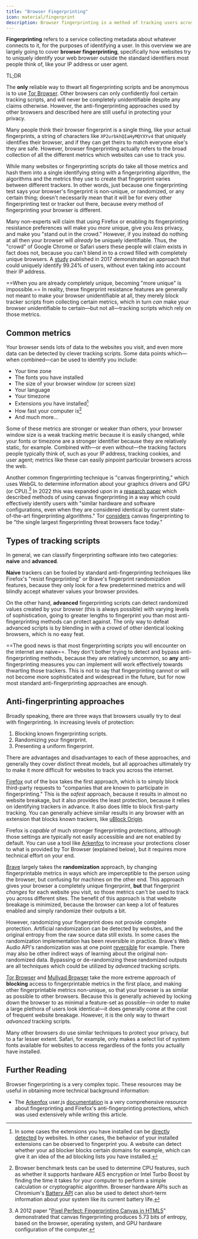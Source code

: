 ```yaml
---
title: "Browser Fingerprinting"
icon: material/fingerprint
description: Browser fingerprinting is a method of tracking users across sites regardless of their network.
---
```


**Fingerprinting** refers to a service collecting metadata about whatever connects to it, for the purposes of identifying a user. In this overview we are largely going to cover **browser fingerprinting**, specifically how websites try to uniquely identify your web browser outside the standard identifiers most people think of, like your IP address or user agent.

<div class="admonition abstract" markdown>
<p class="admonition-title">TL;DR</p>

The **only** reliable way to thwart all fingerprinting scripts and be anonymous is to use [Tor Browser](../tor.md). Other browsers can only confidently fool certain tracking scripts, and will never be completely unidentifiable despite any claims otherwise. However, the anti-fingerprinting approaches used by other browsers and described here are still useful in protecting your privacy.

</div>

Many people think their browser fingerprint is a single thing, like your actual fingerprints, a string of characters like `XP2urbkhQIaHyMQYXYv4` that uniquely identifies their browser, and if they can get theirs to match everyone else's they are safe. However, browser fingerprinting actually refers to the broad collection of all the different metrics which websites can use to track you.

While many websites or fingerprinting scripts do take all those metrics and hash them into a single identifying string with a fingerprinting algorithm, the algorithms and the metrics they use to create that fingerprint varies between different trackers. In other words, just because one fingerprinting test says your browser's fingerprint is non-unique, or randomized, or any certain thing; doesn't necessarily mean that it will be for every other fingerprinting test or tracker out there, because every method of fingerprinting your browser is different.

Many non-experts will claim that using Firefox or enabling its fingerprinting resistance preferences will make you *more* unique, give you *less* privacy, and make you "stand out in the crowd." However, if you instead do nothing at all then your browser will *already* be uniquely identifiable. Thus, the "crowd" of Google Chrome or Safari users these people will claim exists in fact does not, because you can't blend in to a crowd filled with completely unique browsers. A [study](https://www.ndss-symposium.org/ndss2017/ndss-2017-programme/cross-browser-fingerprinting-os-and-hardware-level-features/) published in 2017 demonstrated an approach that could uniquely identify 99.24% of users, without even taking into account their IP address.

==When you are already completely unique, becoming "more unique" is impossible.== In reality, these fingerprint resistance features are generally not meant to make your browser unidentifiable at all, they merely block tracker scripts from collecting certain metrics, which in turn *can* make your browser unidentifiable to certain—but not all—tracking scripts which rely on those metrics.

## Common metrics

Your browser sends lots of data to the websites you visit, and even more data can be detected by clever tracking scripts. Some data points which—when combined—can be used to identify you include:

- Your time zone
- The fonts you have installed
- The size of your browser window (or screen size)
- Your language
- Your timezone
- Extensions you have installed[^1]
- How fast your computer is[^2]
- And much more...

Some of these metrics are stronger or weaker than others, your browser window size is a weak tracking metric because it is easily changed, while your fonts or timezone are a stronger identifier because they are relatively static, for example. Combined with—or even without—the tracking factors people typically think of, such as your IP address, tracking cookies, and user agent; metrics like these can easily pinpoint particular browsers across the web.

Another common fingerprinting technique is "canvas fingerprinting," which uses WebGL to determine information about your graphics drivers and GPU (or CPU).[^3] In 2022 this was expanded upon in a [research paper](https://www.ndss-symposium.org/wp-content/uploads/2022-93-paper.pdf) which described methods of using canvas fingerprinting in a way which could effectively identify users with "similar hardware and software configurations, even when they are considered identical by current state-of-the-art fingerprinting algorithms." Tor [considers](https://2019.www.torproject.org/projects/torbrowser/design/#fingerprinting-linkability) canvas fingerprinting to be "the single largest fingerprinting threat browsers face today."

[^1]: In some cases the extensions you have installed can be [directly detected](https://z0ccc.github.io/extension-fingerprints/) by websites. In other cases, the behavior of your installed extensions can be observed to fingerprint you. A website can detect whether your ad blocker blocks certain domains for example, which can give it an idea of the ad blocking lists you have installed.
[^2]: Browser benchmark tests can be used to determine CPU features, such as whether it supports hardware AES encryption or Intel Turbo Boost by finding the time it takes for your computer to perform a simple calculation or cryptographic algorithm. Browser hardware APIs such as Chromium's [Battery API](https://developer.mozilla.org/en-US/docs/Web/API/Battery_Status_API) can also be used to detect short-term information about your system like its current battery life.
[^3]: A 2012 paper "[Pixel Perfect: Fingerprinting Canvas in HTML5](https://hovav.net/ucsd/dist/canvas.pdf)" demonstrated that canvas fingerprinting produces 5.73 bits of entropy, based on the browser, operating system, and GPU hardware configuration of the computer.

## Types of tracking scripts

In general, we can classify fingerprinting software into two categories: **naive** and **advanced**.

**Naive** trackers can be fooled by standard anti-fingerprinting techniques like Firefox's "resist fingerprinting" or Brave's fingerprint randomization features, because they only look for a few predetermined metrics and will blindly accept whatever values your browser provides.

On the other hand, **advanced** fingerprinting scripts can detect randomized values created by your browser (this is always possible) with varying levels of sophistication, going to greater lengths to fingerprint you than most anti-fingerprinting methods can protect against. The only way to defeat advanced scripts is by blending in with a crowd of other identical looking browsers, which is no easy feat.

==The good news is that most fingerprinting scripts you will encounter on the internet are naive==. They don't bother trying to detect and bypass anti-fingerprinting methods, because they are relatively uncommon, so **any** anti-fingerprinting measures you can implement will work effectively towards thwarting those trackers. This is not to say that fingerprinting cannot or will not become more sophisticated and widespread in the future, but for now most standard anti-fingerprinting approaches are enough.

## Anti-fingerprinting approaches

Broadly speaking, there are three ways that browsers usually try to deal with fingerprinting. In increasing levels of protection:

1. Blocking known fingerprinting scripts.
2. Randomizing your fingerprint.
3. Presenting a uniform fingerprint.

There are advantages and disadvantages to each of these approaches, and generally they cover distinct threat models, but all approaches ultimately try to make it more difficult for websites to track you across the internet.

[Firefox](../desktop-browsers.md#firefox) out of the box takes the first approach, which is to simply block third-party requests to "companies that are known to participate in fingerprinting." This is the *safest* approach, because it results in almost no website breakage, but it also provides the least protection, because it relies on identifying trackers in advance. It also does little to block first-party tracking. You can generally achieve similar results in any browser with an extension that blocks known trackers, like [uBlock Origin](../browser-extensions.md#ublock-origin).

Firefox is *capable* of much stronger fingerprinting protections, although those settings are typically not easily accessible and are not enabled by default. You can use a tool like [Arkenfox](../desktop-browsers.md#arkenfox-advanced) to increase your protections closer to what is provided by Tor Browser (explained below), but it requires more technical effort on your end.

[Brave](../desktop-browsers.md#brave) largely takes the **randomization** approach, by changing fingerprintable metrics in ways which are imperceptible to the person using the browser, but confusing for machines on the other end. This approach gives your browser a completely unique fingerprint, **but** that fingerprint *changes* for each website you visit, so those metrics can't be used to track you across different sites. The benefit of this approach is that website breakage is minimized, because the browser can keep a lot of features enabled and simply randomize their outputs a bit.

However, randomizing your fingerprint does not provide complete protection. Artificial randomization can be detected by websites, and the original entropy from the raw source data still exists. In some cases the randomization implementation has been reversible in practice. Brave's Web Audio API's randomization was at one point [reversible](https://fingerprint.com/blog/audio-fingerprinting/#reverting-brave-standard-farbling) for example. There may also be other indirect ways of learning about the original non-randomized data. Bypassing or de-randomizing these randomized outputs are all techniques which could be utilized by *advanced* tracking scripts.

[Tor Browser](../tor.md#tor-browser) and [Mullvad Browser](../desktop-browsers.md#mullvad-browser) take the more extreme approach of **blocking** access to fingerprintable metrics in the first place, and making other fingerprintable metrics non-unique, so that your browser is as similar as possible to other browsers. Because this is generally achieved by locking down the browser to as minimal a feature-set as possible—in order to make a large plethora of users look identical—it does generally come at the cost of frequent website breakage. However, it is the only way to thwart *advanced* tracking scripts.

Many other browsers do use similar techniques to protect your privacy, but to a far lesser extent. Safari, for example, only makes a select list of system fonts available for websites to access regardless of the fonts you actually have installed.

## Further Reading

Browser fingerprinting is a very complex topic. These resources may be useful in obtaining more technical background information:

- The [Arkenfox](../desktop-browsers.md#arkenfox-advanced) user.js [documentation](https://github.com/arkenfox/user.js/wiki) is a very comprehensive resource about fingerprinting and Firefox's anti-fingerprinting protections, which was used extensively while writing this article.
